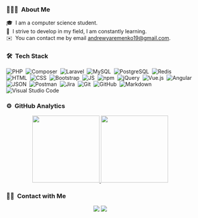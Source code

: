 ### 👨🏻‍💻 &nbsp;About Me

🎓 &nbsp;I am a computer science student.\
🌱 &nbsp;I strive to develop in my field, I am constantly learning.\
✉️ &nbsp;You can contact me by email andrewyaremenko19@gmail.com.

### 🛠 &nbsp;Tech Stack

![PHP](https://img.shields.io/badge/-php-05122A?style=flat&logo=php)&nbsp;
![Composer](https://img.shields.io/badge/-composer-05122A?style=flat&logo=composer)&nbsp;
![Laravel](https://img.shields.io/badge/-laravel-05122A?style=flat&logo=laravel)&nbsp;
![MySQL](https://img.shields.io/badge/-mysql-05122A?style=flat&logo=mysql)&nbsp;
![PostgreSQL](https://img.shields.io/badge/-postgresql-05122A?style=flat&logo=postgresql)&nbsp;
![Redis](https://img.shields.io/badge/-Redis-05122A?style=flat&logo=Redis)&nbsp;
![HTML](https://img.shields.io/badge/-HTML-05122A?style=flat&logo=HTML5)&nbsp;
![CSS](https://img.shields.io/badge/-CSS-05122A?style=flat&logo=CSS3&logoColor=1572B6)&nbsp;
![Bootstrap](https://img.shields.io/badge/-Bootstrap-05122A?style=flat&logo=bootstrap&logoColor=563D7C)&nbsp;
![JS](https://img.shields.io/badge/-javascript-05122A?style=flat&logo=javascript)&nbsp;
![npm](https://img.shields.io/badge/-npm-05122A?style=flat&logo=npm)&nbsp;
![jQuery](https://img.shields.io/badge/-jquery-05122A?style=flat&logo=jquery)&nbsp;
![Vue.js](https://img.shields.io/badge/-Vue.js-05122A?style=flat&logo=Vue.js)&nbsp;
![Angular](https://img.shields.io/badge/-Angular-05122A?style=flat&logo=Angular)&nbsp;
![JSON](https://img.shields.io/badge/-JSON-05122A?style=flat&logo=JSON)&nbsp;
![Postman](https://img.shields.io/badge/-Postman-05122A?style=flat&logo=Postman)&nbsp;
![Jira](https://img.shields.io/badge/-Jira-05122A?style=flat&logo=Jira)&nbsp;
![Git](https://img.shields.io/badge/-Git-05122A?style=flat&logo=git)&nbsp;
![GitHub](https://img.shields.io/badge/-GitHub-05122A?style=flat&logo=github)&nbsp;
![Markdown](https://img.shields.io/badge/-Markdown-05122A?style=flat&logo=markdown)&nbsp;
![Visual Studio Code](https://img.shields.io/badge/-Visual%20Studio%20Code-05122A?style=flat&logo=visual-studio-code&logoColor=007ACC)&nbsp;

### ⚙️ &nbsp;GitHub Analytics

<p align="center">
<a href="https://github.com/AndriyYaremenkoDev">
  <img height="180em" src="https://github-readme-stats-eight-theta.vercel.app/api?username=AndriyYaremenkoDev&show_icons=true&theme=algolia&include_all_commits=true&count_private=true"/>
  <img height="180em" src="https://github-readme-stats-eight-theta.vercel.app/api/top-langs/?username=AndriyYaremenkoDev&layout=compact&langs_count=8&theme=algolia"/>
</a>
</p>

### 🤝🏻 &nbsp;Contact with Me

<p align="center">
<a href="www.linkedin.com/in/andriy-yaremenko-🇺🇦-334b5424b"><img src="https://img.shields.io/badge/-Andriy%20Yaremenko-0077B5?style=flat&logo=Linkedin&logoColor=white"/></a>
<a href="mailto:andrewyaremenko19@gmail.com"><img src="https://img.shields.io/badge/-andrewyaremenko19@gmail.com-D14836?style=flat&logo=Gmail&logoColor=white"/></a>
</p>
